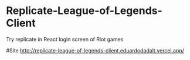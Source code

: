# Replicate-League-of-Legends-Client
Try replicate in React login screen of Riot games 

#Site
http://replicate-league-of-legends-client.eduardodadalt.vercel.app/

